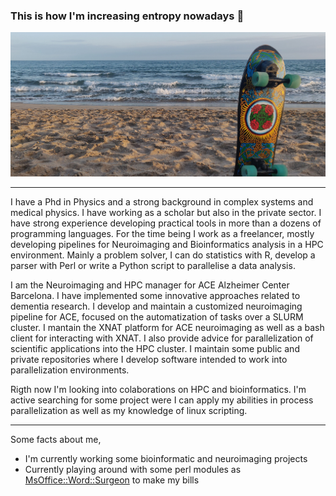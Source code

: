 <!--
### Hi there 👋


**asqwerty666/asqwerty666** is a ✨ _special_ ✨ repository because its `README.md` (this file) appears on your GitHub profile.

Here are some ideas to get you started:

- 🔭 I’m currently working on ...
- 🌱 I’m currently learning ...
- 👯 I’m looking to collaborate on ...
- 🤔 I’m looking for help with ...
- 💬 Ask me about ...
- 📫 How to reach me: ...
- 😄 Pronouns: ...
- ⚡ Fun fact: ...
-->

### This is how I'm increasing entropy nowadays 🤪

![](surfskate02.jpg)

---

I have a Phd in Physics and a strong background in complex systems and medical physics. I have working as a scholar but also in the private sector. I have strong experience developing practical tools in more than a dozens of programming languages. For the time being I work as a freelancer, mostly developing pipelines for Neuroimaging and Bioinformatics analysis in a HPC environment. Mainly a problem solver, I can do statistics with R, develop a parser with Perl or write a Python script to parallelise a data analysis.

I am the Neuroimaging and HPC manager for ACE Alzheimer Center Barcelona. I have implemented some innovative approaches related to dementia research. I develop and maintain a customized neuroimaging pipeline for ACE, focused on the automatization of tasks over a SLURM cluster. I mantain the XNAT platform for ACE neuroimaging as well as a bash client for interacting with XNAT. I also provide advice for parallelization of scientific applications into the HPC cluster. I maintain some public and private repositories where I develop software intended to work into parallelization environments.

Rigth now I'm looking into colaborations on HPC and bioinformatics. I'm active searching for some project were I can apply my abilities in process parallelization as well as my knowledge of linux scripting.    

---
Some facts about me,

- I'm currently working some bioinformatic and neuroimaging projects
- Currently playing around with some perl modules as [MsOffice::Word::Surgeon](https://metacpan.org/pod/MsOffice::Word::Surgeon) to make my bills
